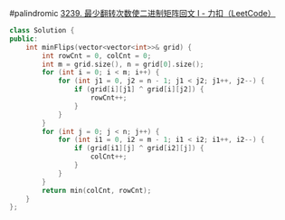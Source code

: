 #palindromic 
[3239. 最少翻转次数使二进制矩阵回文 I - 力扣（LeetCode）](https://leetcode.cn/problems/minimum-number-of-flips-to-make-binary-grid-palindromic-i/?envType=daily-question&envId=2024-11-16)
```Cpp
class Solution {
public:
    int minFlips(vector<vector<int>>& grid) {
        int rowCnt = 0, colCnt = 0;
        int m = grid.size(), n = grid[0].size();
        for (int i = 0; i < m; i++) {
            for (int j1 = 0, j2 = n - 1; j1 < j2; j1++, j2--) {
                if (grid[i][j1] ^ grid[i][j2]) {
                    rowCnt++;
                }
            }
        }
        for (int j = 0; j < n; j++) {
            for (int i1 = 0, i2 = m - 1; i1 < i2; i1++, i2--) {
                if (grid[i1][j] ^ grid[i2][j]) {
                    colCnt++;
                }
            }
        }
        return min(colCnt, rowCnt);
    }
};
```